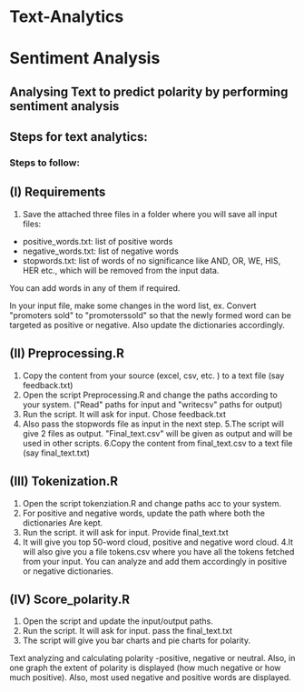 # Text-Analytics
# Sentiment Analysis
## Analysing Text to predict polarity by performing sentiment analysis




## Steps for text analytics: 

### Steps to follow:

## (I) Requirements
1. Save the attached three files in a folder where you will save all input files:
- positive_words.txt: list of positive words
- negative_words.txt: list of negative words
- stopwords.txt:  list of words of no significance like AND, OR, WE, HIS, HER etc., which will be removed from the input data.

You can add words in any of them if required.

In your input file, make some changes in the word list, 
ex. Convert "promoters sold" to "promoterssold" so that the newly formed word can be targeted as positive or negative. Also update the dictionaries accordingly.

## (II) Preprocessing.R

1. Copy the content from your source (excel, csv, etc. ) to a text file (say feedback.txt) 
2. Open the script Preprocessing.R and change the paths according to your system. 
("Read" paths for input and "writecsv" paths for output) 
3. Run the script. It will ask for input. Chose feedback.txt
4. Also pass the stopwords file as input in the next step.
5.The script will give 2 files as output. 
"Final_text.csv" will be given as output and will be used in other scripts. 
6.Copy the content from final_text.csv to a text file (say final_text.txt) 

## (III) Tokenization.R
1. Open the script tokenziation.R and change paths acc to your system.
2. For positive and negative words, update the path where both the dictionaries Are kept.
2. Run the script. it will ask for input. Provide final_text.txt
3. It will give you top 50-word cloud, positive and negative word cloud.
4.It will also give you a file tokens.csv where you have all the tokens fetched from your input. You can analyze and add them accordingly in positive or negative dictionaries.

## (IV) Score_polarity.R
1. Open the script and update the input/output paths.
2. Run the script. It will ask for input. pass the final_text.txt
3. The script will give you bar charts and pie charts for polarity.

Text analyzing and calculating polarity -positive, negative or neutral. Also, in one graph the extent of polarity is displayed (how much negative or how much positive). Also, most used negative and positive words are displayed.


